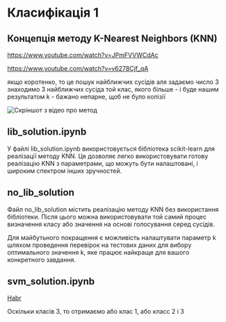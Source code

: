 # Класифікація 1

## Концепція методу K-Nearest Neighbors (KNN)

https://www.youtube.com/watch?v=JPmFVVWCdAc

https://www.youtube.com/watch?v=v6278Cjf_qA

якщо коротенко, то це пошук найближчих сусідів аля
задаємо число 3
знаходимо 3 найближчих сусіда
той клас, якого більше - і буде нашим результатом
k - бажано непарне, щоб не було колізії

![Скріншот з відео про метод](/readme_imgs/img1.png)

## lib_solution.ipynb

У файлі lib_solution.ipynb використовується бібліотека scikit-learn для реалізації методу KNN. Це дозволяє легко використовувати готову реалізацію KNN з параметрами, що можуть бути налаштовані, і широким спектром інших зручностей.

## no_lib_solution

Файл no_lib_solution містить реалізацію методу KNN без використання бібліотеки. Після цього можна використовувати той самий процес визначення класу або значення на основі голосування серед сусідів.

Для майбутьного покращення є можливість налаштувати параметр k шляхом проведення перевірок на тестових даних для вибору оптимального значення k, яке працює найкраще для вашого конкретного завдання.

## svm_solution.ipynb

[Habr](https://habr.com/ru/articles/105220/)

Оскільки класів 3, то отримаємо або клас 1, або класс 2 і 3

